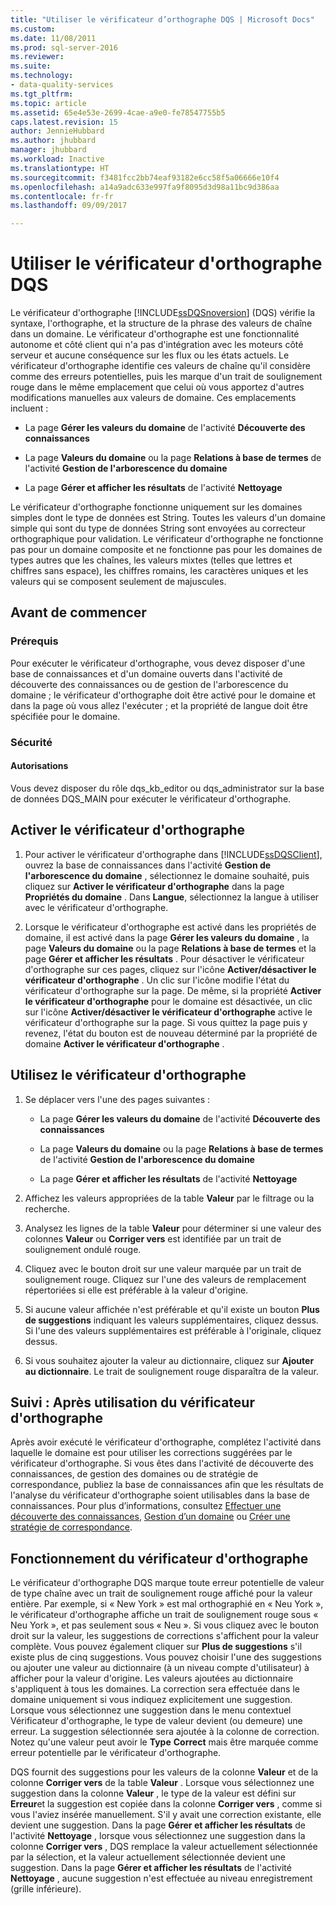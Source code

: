```yaml
---
title: "Utiliser le vérificateur d’orthographe DQS | Microsoft Docs"
ms.custom: 
ms.date: 11/08/2011
ms.prod: sql-server-2016
ms.reviewer: 
ms.suite: 
ms.technology:
- data-quality-services
ms.tgt_pltfrm: 
ms.topic: article
ms.assetid: 65e4e53e-2699-4cae-a9e0-fe78547755b5
caps.latest.revision: 15
author: JennieHubbard
ms.author: jhubbard
manager: jhubbard
ms.workload: Inactive
ms.translationtype: HT
ms.sourcegitcommit: f3481fcc2bb74eaf93182e6cc58f5a06666e10f4
ms.openlocfilehash: a14a9adc633e997fa9f8095d3d98a11bc9d386aa
ms.contentlocale: fr-fr
ms.lasthandoff: 09/09/2017

---
```

# <a name="use-the-dqs-speller"></a>Utiliser le vérificateur d'orthographe DQS
  Le vérificateur d'orthographe [!INCLUDE[ssDQSnoversion](../includes/ssdqsnoversion-md.md)] (DQS) vérifie la syntaxe, l'orthographe, et la structure de la phrase des valeurs de chaîne dans un domaine. Le vérificateur d'orthographe est une fonctionnalité autonome et côté client qui n'a pas d'intégration avec les moteurs côté serveur et aucune conséquence sur les flux ou les états actuels. Le vérificateur d'orthographe identifie ces valeurs de chaîne qu'il considère comme des erreurs potentielles, puis les marque d'un trait de soulignement rouge dans le même emplacement que celui où vous apportez d'autres modifications manuelles aux valeurs de domaine. Ces emplacements incluent :  
  
-   La page **Gérer les valeurs du domaine** de l'activité **Découverte des connaissances**  
  
-   La page **Valeurs du domaine** ou la page **Relations à base de termes** de l'activité **Gestion de l'arborescence du domaine**  
  
-   La page **Gérer et afficher les résultats** de l'activité **Nettoyage**  
  
 Le vérificateur d'orthographe fonctionne uniquement sur les domaines simples dont le type de données est String. Toutes les valeurs d'un domaine simple qui sont du type de données String sont envoyées au correcteur orthographique pour validation. Le vérificateur d'orthographe ne fonctionne pas pour un domaine composite et ne fonctionne pas pour les domaines de types autres que les chaînes, les valeurs mixtes (telles que lettres et chiffres sans espace), les chiffres romains, les caractères uniques et les valeurs qui se composent seulement de majuscules.  
  
##  <a name="BeforeYouBegin"></a> Avant de commencer  
  
###  <a name="Prerequisites"></a> Prérequis  
 Pour exécuter le vérificateur d'orthographe, vous devez disposer d'une base de connaissances et d'un domaine ouverts dans l'activité de découverte des connaissances ou de gestion de l'arborescence du domaine ; le vérificateur d'orthographe doit être activé pour le domaine et dans la page où vous allez l'exécuter ; et la propriété de langue doit être spécifiée pour le domaine.  
  
###  <a name="Security"></a> Sécurité  
  
####  <a name="Permissions"></a> Autorisations  
 Vous devez disposer du rôle dqs_kb_editor ou dqs_administrator sur la base de données DQS_MAIN pour exécuter le vérificateur d'orthographe.  
  
##  <a name="Enable"></a> Activer le vérificateur d'orthographe  
  
1.  Pour activer le vérificateur d'orthographe dans [!INCLUDE[ssDQSClient](../includes/ssdqsclient-md.md)], ouvrez la base de connaissances dans l'activité **Gestion de l'arborescence du domaine** , sélectionnez le domaine souhaité, puis cliquez sur **Activer le vérificateur d'orthographe** dans la page **Propriétés du domaine** . Dans **Langue**, sélectionnez la langue à utiliser avec le vérificateur d'orthographe.  
  
2.  Lorsque le vérificateur d'orthographe est activé dans les propriétés de domaine, il est activé dans la page **Gérer les valeurs du domaine** , la page **Valeurs du domaine** ou la page **Relations à base de termes** et la page **Gérer et afficher les résultats** . Pour désactiver le vérificateur d'orthographe sur ces pages, cliquez sur l'icône **Activer/désactiver le vérificateur d'orthographe** . Un clic sur l'icône modifie l'état du vérificateur d'orthographe sur la page. De même, si la propriété **Activer le vérificateur d'orthographe** pour le domaine est désactivée, un clic sur l'icône **Activer/désactiver le vérificateur d'orthographe** active le vérificateur d'orthographe sur la page. Si vous quittez la page puis y revenez, l'état du bouton est de nouveau déterminé par la propriété de domaine **Activer le vérificateur d'orthographe** .  
  
##  <a name="Use"></a> Utilisez le vérificateur d'orthographe  
  
1.  Se déplacer vers l'une des pages suivantes :  
  
    -   La page **Gérer les valeurs du domaine** de l'activité **Découverte des connaissances**  
  
    -   La page **Valeurs du domaine** ou la page **Relations à base de termes** de l'activité **Gestion de l'arborescence du domaine**  
  
    -   La page **Gérer et afficher les résultats** de l'activité **Nettoyage**  
  
2.  Affichez les valeurs appropriées de la table **Valeur** par le filtrage ou la recherche.  
  
3.  Analysez les lignes de la table **Valeur** pour déterminer si une valeur des colonnes **Valeur** ou **Corriger vers** est identifiée par un trait de soulignement ondulé rouge.  
  
4.  Cliquez avec le bouton droit sur une valeur marquée par un trait de soulignement rouge. Cliquez sur l'une des valeurs de remplacement répertoriées si elle est préférable à la valeur d'origine.  
  
5.  Si aucune valeur affichée n'est préférable et qu'il existe un bouton **Plus de suggestions** indiquant les valeurs supplémentaires, cliquez dessus. Si l'une des valeurs supplémentaires est préférable à l'originale, cliquez dessus.  
  
6.  Si vous souhaitez ajouter la valeur au dictionnaire, cliquez sur **Ajouter au dictionnaire**. Le trait de soulignement rouge disparaîtra de la valeur.  
  
##  <a name="FollowUp"></a> Suivi : Après utilisation du vérificateur d'orthographe  
 Après avoir exécuté le vérificateur d'orthographe, complétez l'activité dans laquelle le domaine est pour utiliser les corrections suggérées par le vérificateur d'orthographe. Si vous êtes dans l'activité de découverte des connaissances, de gestion des domaines ou de stratégie de correspondance, publiez la base de connaissances afin que les résultats de l'analyse du vérificateur d'orthographe soient utilisables dans la base de connaissances. Pour plus d’informations, consultez [Effectuer une découverte des connaissances](../data-quality-services/perform-knowledge-discovery.md), [Gestion d’un domaine](../data-quality-services/managing-a-domain.md) ou [Créer une stratégie de correspondance](../data-quality-services/create-a-matching-policy.md).  
  
##  <a name="How"></a> Fonctionnement du vérificateur d'orthographe  
 Le vérificateur d'orthographe DQS marque toute erreur potentielle de valeur de type chaîne avec un trait de soulignement rouge affiché pour la valeur entière. Par exemple, si « New York » est mal orthographié en « Neu York », le vérificateur d'orthographe affiche un trait de soulignement rouge sous « Neu York », et pas seulement sous « Neu ». Si vous cliquez avec le bouton droit sur la valeur, les suggestions de corrections s'affichent pour la valeur complète. Vous pouvez également cliquer sur **Plus de suggestions** s'il existe plus de cinq suggestions. Vous pouvez choisir l'une des suggestions ou ajouter une valeur au dictionnaire (à un niveau compte d'utilisateur) à afficher pour la valeur d'origine. Les valeurs ajoutées au dictionnaire s'appliquent à tous les domaines. La correction sera effectuée dans le domaine uniquement si vous indiquez explicitement une suggestion. Lorsque vous sélectionnez une suggestion dans le menu contextuel Vérificateur d'orthographe, le type de valeur devient (ou demeure) une erreur. La suggestion sélectionnée sera ajoutée à la colonne de correction. Notez qu'une valeur peut avoir le **Type** **Correct** mais être marquée comme erreur potentielle par le vérificateur d'orthographe.  
  
 DQS fournit des suggestions pour les valeurs de la colonne **Valeur** et de la colonne **Corriger vers** de la table **Valeur** . Lorsque vous sélectionnez une suggestion dans la colonne **Valeur** , le type de la valeur est défini sur **Erreur**et la suggestion est copiée dans la colonne **Corriger vers** , comme si vous l'aviez insérée manuellement. S'il y avait une correction existante, elle devient une suggestion. Dans la page **Gérer et afficher les résultats** de l'activité **Nettoyage** , lorsque vous sélectionnez une suggestion dans la colonne **Corriger vers** , DQS remplace la valeur actuellement sélectionnée par la sélection, et la valeur actuellement sélectionnée devient une suggestion. Dans la page **Gérer et afficher les résultats** de l'activité **Nettoyage** , aucune suggestion n'est effectuée au niveau enregistrement (grille inférieure).  
  
  

